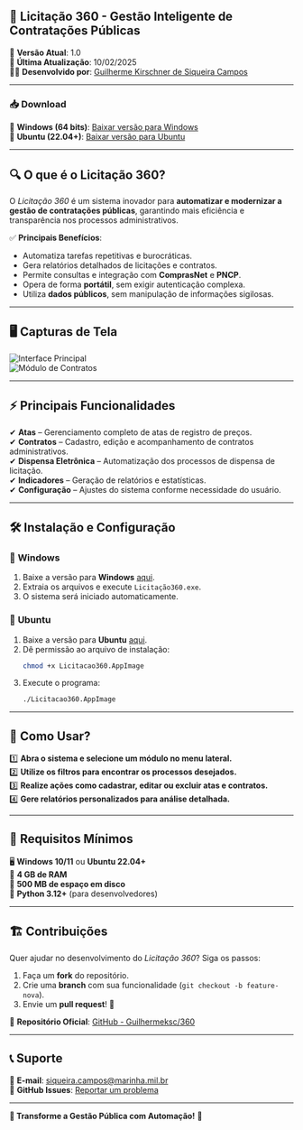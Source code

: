 ## 📌 **Licitação 360 - Gestão Inteligente de Contratações Públicas**  

🚀 **Versão Atual**: 1.0  
📅 **Última Atualização**: 10/02/2025  
👨‍💻 **Desenvolvido por**: [Guilherme Kirschner de Siqueira Campos](https://github.com/Guilhermeksc)  

---

### 📥 **Download**
🔹 **Windows (64 bits)**: [Baixar versão para Windows](https://github.com/Guilhermeksc/360/releases/latest)  
🔹 **Ubuntu (22.04+)**: [Baixar versão para Ubuntu](https://github.com/Guilhermeksc/360/releases/latest)  

---

## 🔍 **O que é o Licitação 360?**  

O *Licitação 360* é um sistema inovador para **automatizar e modernizar a gestão de contratações públicas**, garantindo mais eficiência e transparência nos processos administrativos.  

✅ **Principais Benefícios**:
- Automatiza tarefas repetitivas e burocráticas.  
- Gera relatórios detalhados de licitações e contratos.  
- Permite consultas e integração com **ComprasNet** e **PNCP**.  
- Opera de forma **portátil**, sem exigir autenticação complexa.  
- Utiliza **dados públicos**, sem manipulação de informações sigilosas.  

---

## 🖥️ **Capturas de Tela**  

![Interface Principal](https://via.placeholder.com/800x400.png?text=Interface+Principal)  
![Módulo de Contratos](https://via.placeholder.com/800x400.png?text=Módulo+de+Contratos)  

---

## ⚡ **Principais Funcionalidades**
✔ **Atas** – Gerenciamento completo de atas de registro de preços.  
✔ **Contratos** – Cadastro, edição e acompanhamento de contratos administrativos.  
✔ **Dispensa Eletrônica** – Automatização dos processos de dispensa de licitação.  
✔ **Indicadores** – Geração de relatórios e estatísticas.  
✔ **Configuração** – Ajustes do sistema conforme necessidade do usuário.  

---

## 🛠️ **Instalação e Configuração**  

### 🏁 **Windows**
1. Baixe a versão para **Windows** [aqui](https://github.com/Guilhermeksc/360/releases/latest).  
2. Extraia os arquivos e execute `Licitação360.exe`.  
3. O sistema será iniciado automaticamente.  

### 🐧 **Ubuntu**
1. Baixe a versão para **Ubuntu** [aqui](https://github.com/Guilhermeksc/360/releases/latest).  
2. Dê permissão ao arquivo de instalação:
   ```bash
   chmod +x Licitacao360.AppImage
   ```
3. Execute o programa:
   ```bash
   ./Licitacao360.AppImage
   ```  

---

## 🎯 **Como Usar?**  
1️⃣ **Abra o sistema e selecione um módulo no menu lateral.**  
2️⃣ **Utilize os filtros para encontrar os processos desejados.**  
3️⃣ **Realize ações como cadastrar, editar ou excluir atas e contratos.**  
4️⃣ **Gere relatórios personalizados para análise detalhada.**  

---

## 🤖 **Requisitos Mínimos**
🖥️ **Windows 10/11** ou **Ubuntu 22.04+**  
💾 **4 GB de RAM**  
📂 **500 MB de espaço em disco**  
🐍 **Python 3.12+** (para desenvolvedores)  

---

## 🏗️ **Contribuições**
Quer ajudar no desenvolvimento do *Licitação 360*? Siga os passos:
1. Faça um **fork** do repositório.  
2. Crie uma **branch** com sua funcionalidade (`git checkout -b feature-nova`).  
3. Envie um **pull request**! 🚀  

📌 **Repositório Oficial**: [GitHub - Guilhermeksc/360](https://github.com/Guilhermeksc/360)  

---

## 📞 **Suporte**
📧 **E-mail**: siqueira.campos@marinha.mil.br  
📌 **GitHub Issues**: [Reportar um problema](https://github.com/Guilhermeksc/360/issues)  

---

**🚀 Transforme a Gestão Pública com Automação!** 💙
